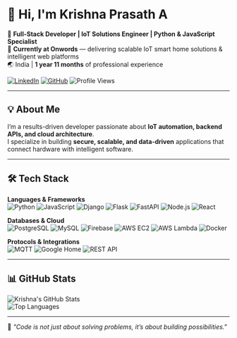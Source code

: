# 👋 Hi, I'm Krishna Prasath A

🚀 **Full-Stack Developer | IoT Solutions Engineer | Python & JavaScript Specialist**  
💼 **Currently at Onwords** — delivering scalable IoT smart home solutions & intelligent web platforms  
🌏 India | **1 year 11 months** of professional experience

[![LinkedIn](https://img.shields.io/badge/LinkedIn-0077B5?style=for-the-badge&logo=linkedin&logoColor=white)](https://linkedin.com/in/krishnaprasath10)
[![GitHub](https://img.shields.io/badge/GitHub-181717?style=for-the-badge&logo=github&logoColor=white)](https://github.com/krishnaprasath10)
![Profile Views](https://komarev.com/ghpvc/?username=krishnaprasath10&label=Profile%20Views&color=0e75b6&style=for-the-badge)

---

## 💡 About Me
I’m a results-driven developer passionate about **IoT automation, backend APIs, and cloud architecture**.  
I specialize in building **secure, scalable, and data-driven** applications that connect hardware with intelligent software.

---

## 🛠️ Tech Stack

**Languages & Frameworks**  
![Python](https://img.shields.io/badge/Python-3776AB?style=for-the-badge&logo=python&logoColor=white)
![JavaScript](https://img.shields.io/badge/JavaScript-F7E017?style=for-the-badge&logo=javascript&logoColor=black)
![Django](https://img.shields.io/badge/Django-092E20?style=for-the-badge&logo=django&logoColor=white)
![Flask](https://img.shields.io/badge/Flask-000000?style=for-the-badge&logo=flask&logoColor=white)
![FastAPI](https://img.shields.io/badge/FastAPI-009688?style=for-the-badge&logo=fastapi&logoColor=white)
![Node.js](https://img.shields.io/badge/Node.js-339933?style=for-the-badge&logo=node-dot-js&logoColor=white)
![React](https://img.shields.io/badge/React-20232A?style=for-the-badge&logo=react&logoColor=61DAFB)

**Databases & Cloud**  
![PostgreSQL](https://img.shields.io/badge/PostgreSQL-336791?style=for-the-badge&logo=postgresql&logoColor=white)
![MySQL](https://img.shields.io/badge/MySQL-005C84?style=for-the-badge&logo=mysql&logoColor=white)
![Firebase](https://img.shields.io/badge/Firebase-FFCA28?style=for-the-badge&logo=firebase&logoColor=black)
![AWS EC2](https://img.shields.io/badge/AWS%20EC2-FF9900?style=for-the-badge&logo=amazon-ec2&logoColor=white)
![AWS Lambda](https://img.shields.io/badge/AWS%20Lambda-FF9900?style=for-the-badge&logo=aws-lambda&logoColor=white)
![Docker](https://img.shields.io/badge/Docker-2496ED?style=for-the-badge&logo=docker&logoColor=white)

**Protocols & Integrations**  
![MQTT](https://img.shields.io/badge/MQTT-660066?style=for-the-badge&logo=mqtt&logoColor=white)
![Google Home](https://img.shields.io/badge/Google%20Home-4285F4?style=for-the-badge&logo=googlehome&logoColor=white)
![REST API](https://img.shields.io/badge/REST%20API-02569B?style=for-the-badge&logo=api&logoColor=white)

---

## 📊 GitHub Stats
![Krishna's GitHub Stats](https://github-readme-stats.vercel.app/api?username=krishnaprasath10&show_icons=true&theme=tokyonight)  
![Top Languages](https://github-readme-stats.vercel.app/api/top-langs/?username=krishnaprasath10&layout=compact&theme=tokyonight)

---

💬 _"Code is not just about solving problems, it’s about building possibilities."_
